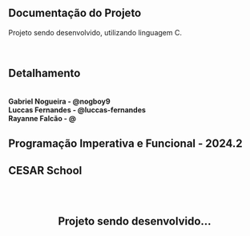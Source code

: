 ## Documentação do Projeto

<p align="justify">
  Projeto sendo desenvolvido, utilizando linguagem C.
</p>
<br>

## Detalhamento
<strong>
<br>
<strong>Gabriel Nogueira</strong> - @nogboy9 <br>
<strong>Luccas Fernandes</strong> - @luccas-fernandes <br>
<strong>Rayanne Falcão</strong> - @
</strong>
<br>

<h2>Programação Imperativa e Funcional - 2024.2</h2>

<h2>CESAR School<h2>
<br>


<p width="100%" align="center">
  Projeto sendo desenvolvido...
  <!--a href="https://git-find-alpha.vercel.app" target="_blank"><img src="https://img.shields.io/badge/Preview-FF5722?style=for-the-badge&logo=todoist&logoColor=white" width="30%"></a-->
</p>
